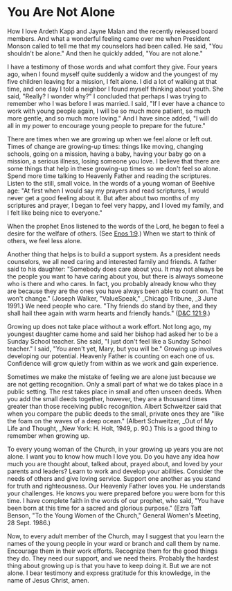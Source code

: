 # You Are Not Alone

How I love Ardeth Kapp and Jayne Malan and the recently released board
members. And what a wonderful feeling came over me when President Monson
called to tell me that my counselors had been called. He said, "You shouldn't
be alone." And then he quickly added, "You are not alone."

I have a testimony of those words and what comfort they give. Four years ago,
when I found myself quite suddenly a widow and the youngest of my five
children leaving for a mission, I felt alone. I did a lot of walking at that
time, and one day I told a neighbor I found myself thinking about youth. She
said, "Really? I wonder why?" I concluded that perhaps I was trying to
remember who I was before I was married. I said, "If I ever have a chance to
work with young people again, I will be so much more patient, so much more
gentle, and so much more loving." And I have since added, "I will do all in my
power to encourage young people to prepare for the future."

There are times when we are growing up when we feel alone or left out. Times
of change are growing-up times: things like moving, changing schools, going on
a mission, having a baby, having your baby go on a mission, a serious illness,
losing someone you love. I believe that there are some things that help in
these growing-up times so we don't feel so alone. Spend more time talking to
Heavenly Father and reading the scriptures. Listen to the still, small voice.
In the words of a young woman of Beehive age: "At first when I would say my
prayers and read scriptures, I would never get a good feeling about it. But
after about two months of my scriptures and prayer, I began to feel very
happy, and I loved my family, and I felt like being nice to everyone."

When the prophet Enos listened to the words of the Lord, he began to feel a
desire for the welfare of others. (See [Enos
1:9](https://www.lds.org/scriptures/bofm/enos/1.9?lang=eng#8).) When we start
to think of others, we feel less alone.

Another thing that helps is to build a support system. As a president needs
counselors, we all need caring and interested family and friends. A father
said to his daughter: "Somebody does care about you. It may not always be the
people you want to have caring about you, but there is always someone who is
there and who cares. In fact, you probably already know who they are because
they are the ones you have always been able to count on. That won't change."
(Joseph Walker, "ValueSpeak," _Chicago Tribune, _3 June 1991.) We need people
who care. "Thy friends do stand by thee, and they shall hail thee again with
warm hearts and friendly hands." ([D&amp;C
121:9](https://www.lds.org/scriptures/dc-testament/dc/121.9?lang=eng#8).)

Growing up does not take place without a work effort. Not long ago, my
youngest daughter came home and said her bishop had asked her to be a Sunday
School teacher. She said, "I just don't feel like a Sunday School teacher." I
said, "You aren't yet, Mary, but you will be." Growing up involves developing
our potential. Heavenly Father is counting on each one of us. Confidence will
grow quietly from within as we work and gain experience.

Sometimes we make the mistake of feeling we are alone just because we are not
getting recognition. Only a small part of what we do takes place in a public
setting. The rest takes place in small and often unseen deeds. When you add
the small deeds together, however, they are a thousand times greater than
those receiving public recognition. Albert Schweitzer said that when you
compare the public deeds to the small, private ones they are "like the foam on
the waves of a deep ocean." (Albert Schweitzer, _Out of My Life and Thought,
_New York: H. Holt, 1949, p. 90.) This is a good thing to remember when
growing up.

To every young woman of the Church, in your growing up years you are not
alone. I want you to know how much I love you. Do you have any idea how much
you are thought about, talked about, prayed about, and loved by your parents
and leaders? Learn to work and develop your abilities. Consider the needs of
others and give loving service. Support one another as you stand for truth and
righteousness. Our Heavenly Father loves you. He understands your challenges.
He knows you were prepared before you were born for this time. I have complete
faith in the words of our prophet, who said, "You have been born at this time
for a sacred and glorious purpose." (Ezra Taft Benson, "To the Young Women of
the Church," General Women's Meeting, 28 Sept. 1986.)

Now, to every adult member of the Church, may I suggest that you learn the
names of the young people in your ward or branch and call them by name.
Encourage them in their work efforts. Recognize them for the good things they
do. They need our support, and we need theirs. Probably the hardest thing
about growing up is that you have to keep doing it. But we are not alone. I
bear testimony and express gratitude for this knowledge, in the name of Jesus
Christ, amen.

